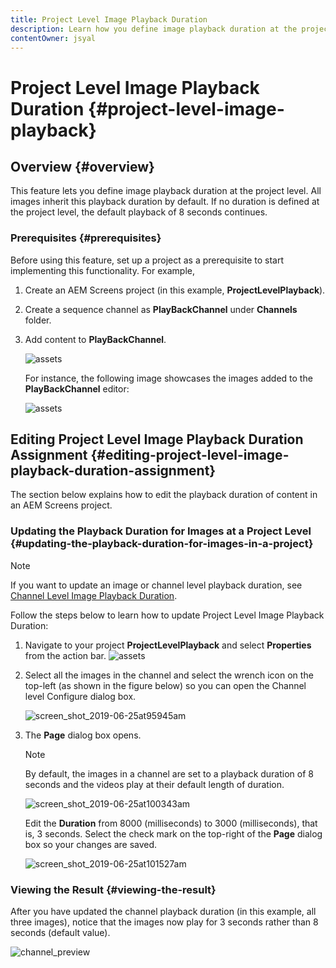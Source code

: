```yaml
---
title: Project Level Image Playback Duration
description: Learn how you define image playback duration at the project level. 
contentOwner: jsyal
---
```


# Project Level Image Playback Duration {#project-level-image-playback}

## Overview {#overview}

This feature lets you define image playback duration at the project level. All images inherit this playback duration by default. If no duration is defined at the project level, the default playback of 8 seconds continues.

### Prerequisites {#prerequisites}

Before using this feature, set up a project as a prerequisite to start implementing this functionality. For example,

1. Create an AEM Screens project (in this example, **ProjectLevelPlayback**).
1. Create a sequence channel as **PlayBackChannel** under **Channels** folder.
1. Add content to **PlayBackChannel**.

   ![assets](assets/image_playback1.png)

   For instance, the following image showcases the images added to the **PlayBackChannel** editor:

   ![assets](assets/image_playback2.png)

## Editing Project Level Image Playback Duration Assignment {#editing-project-level-image-playback-duration-assignment}

The section below explains how to edit the playback duration of content in an AEM Screens project.

### Updating the Playback Duration for Images at a Project Level {#updating-the-playback-duration-for-images-in-a-project}


>[!NOTE]
>
>If you want to update an image or channel level playback duration, see [Channel Level Image Playback Duration](channel-level-image-playback.md).

Follow the steps below to learn how to update Project Level Image Playback Duration:

1. Navigate to your project **ProjectLevelPlayback** and select **Properties** from the action bar.
    ![assets](assets/image_playback3.png)

1. Select all the images in the channel and select the wrench icon on the top-left (as shown in the figure below) so you can open the Channel level Configure dialog box.

   ![screen_shot_2019-06-25at95945am](assets/screen_shot_2019-06-25at95945am.png)

1. The **Page** dialog box opens.

   >[!NOTE]
   >
   >By default, the images in a channel are set to a playback duration of 8 seconds and the videos play at their default length of duration.

   ![screen_shot_2019-06-25at100343am](assets/screen_shot_2019-06-25at100343am.png)

   Edit the **Duration** from 8000 (milliseconds) to 3000 (milliseconds), that is, 3 seconds. Select the check mark on the top-right of the **Page** dialog box so your changes are saved.

   ![screen_shot_2019-06-25at101527am](assets/screen_shot_2019-06-25at101527am.png)

### Viewing the Result {#viewing-the-result}

After you have updated the channel playback duration (in this example, all three images), notice that the images now play for 3 seconds rather than 8 seconds (default value).

![channel_preview](assets/channel_preview.gif)

